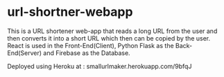 # url-shortner-webapp
This is a URL shortener web-app that reads a long URL from the user and then converts it into a short URL which then can be copied by the user. React is used in the Front-End(Client), Python Flask as the Back-End(Server) and Firebase as the Database.

Deployed using Heroku at : smallurlmaker.herokuapp.com/9bfqJ 

